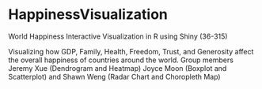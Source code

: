 # HappinessVisualization
World Happiness Interactive Visualization in R using Shiny (36-315)

Visualizing how GDP, Family, Health, Freedom, Trust, and Generosity affect the overall happiness of countries around the world. Group members Jeremy Xue (Dendrogram and Heatmap) Joyce Moon (Boxplot and Scatterplot) and Shawn Weng (Radar Chart and Choropleth Map)
